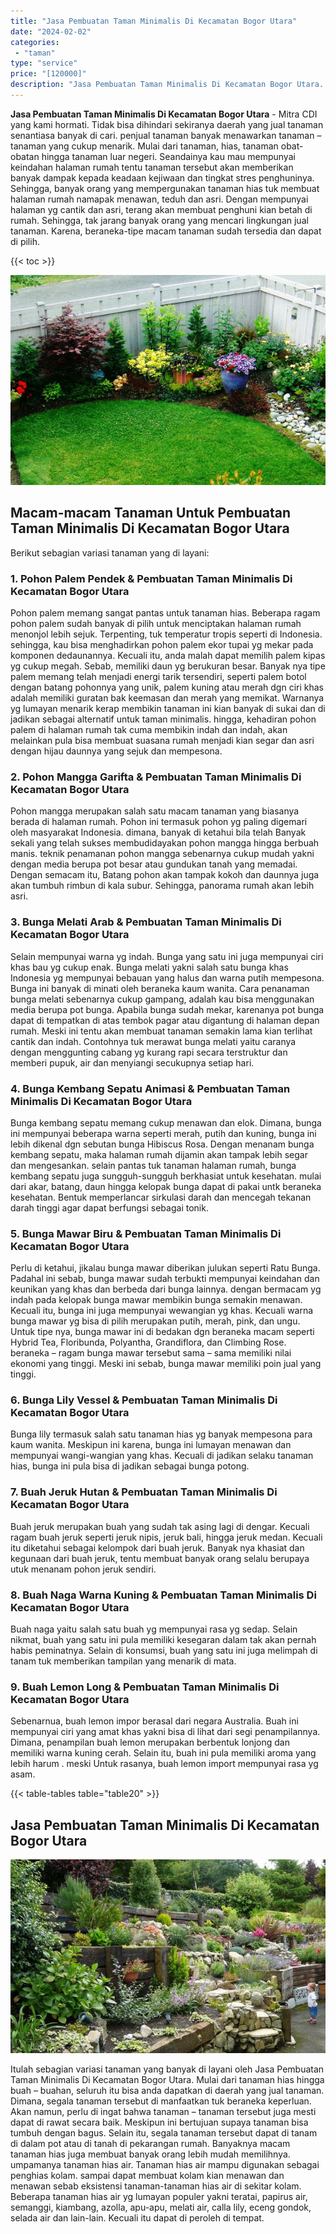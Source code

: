 ```yaml
---
title: "Jasa Pembuatan Taman Minimalis Di Kecamatan Bogor Utara"
date: "2024-02-02"
categories:
 - "taman"
type: "service"
price: "[120000]"
description: "Jasa Pembuatan Taman Minimalis Di Kecamatan Bogor Utara. Itulah sebagian variasi tanaman yang banyak di layani oleh Jasa Pembuatan Taman Minimalis Di Kecamatan..."
---
```


**Jasa Pembuatan Taman Minimalis Di Kecamatan Bogor Utara** - Mitra CDI yang kami hormati. Tidak bisa dihindari sekiranya daerah yang jual tanaman senantiasa banyak di cari. penjual tanaman banyak menawarkan tanaman – tanaman yang cukup menarik. Mulai dari tanaman, hias, tanaman obat- obatan hingga tanaman luar negeri. Seandainya kau mau mempunyai keindahan halaman rumah tentu tanaman tersebut akan memberikan banyak dampak kepada keadaan kejiwaan dan tingkat stres penghuninya. Sehingga, banyak orang yang mempergunakan tanaman hias tuk membuat halaman rumah namapak menawan, teduh dan asri. Dengan mempunyai halaman yg cantik dan asri, terang akan membuat penghuni kian betah di rumah. Sehingga, tak jarang banyak orang yang mencari lingkungan jual tanaman. Karena, beraneka-tipe macam tanaman sudah tersedia dan dapat di pilih.

{{< toc >}}

![Jasa Pembuatan Taman Minimalis Di Kecamatan Bogor Utara](/images/taman/taman-mini-rumah.jpg)

## Macam-macam Tanaman Untuk Pembuatan Taman Minimalis Di Kecamatan Bogor Utara

Berikut sebagian variasi tanaman yang di layani:

### 1\. Pohon Palem Pendek & Pembuatan Taman Minimalis Di Kecamatan Bogor Utara

Pohon palem memang sangat pantas untuk tanaman hias. Beberapa ragam pohon palem sudah banyak di pilih untuk menciptakan halaman rumah menonjol lebih sejuk. Terpenting, tuk temperatur tropis seperti di Indonesia. sehingga, kau bisa menghadirkan pohon palem ekor tupai yg mekar pada komponen dedaunannya. Kecuali itu, anda malah dapat memilih palem kipas yg cukup megah. Sebab, memiliki daun yg berukuran besar. Banyak nya tipe palem memang telah menjadi energi tarik tersendiri, seperti palem botol dengan batang pohonnya yang unik, palem kuning atau merah dgn ciri khas adalah memiliki guratan bak keemasan dan merah yang memikat. Warnanya yg lumayan menarik kerap membikin tanaman ini kian banyak di sukai dan di jadikan sebagai alternatif untuk taman minimalis. hingga, kehadiran pohon palem di halaman rumah tak cuma membikin indah dan indah, akan melainkan pula bisa membuat suasana rumah menjadi kian segar dan asri dengan hijau daunnya yang sejuk dan mempesona.

### 2\. Pohon Mangga Garifta & Pembuatan Taman Minimalis Di Kecamatan Bogor Utara

Pohon mangga merupakan salah satu macam tanaman yang biasanya berada di halaman rumah. Pohon ini termasuk pohon yg paling digemari oleh masyarakat Indonesia. dimana, banyak di ketahui bila telah Banyak sekali yang telah sukses membudidayakan pohon mangga hingga berbuah manis. teknik penamanan pohon mangga sebenarnya cukup mudah yakni dengan media berupa pot besar atau gundukan tanah yang memadai. Dengan semacam itu, Batang pohon akan tampak kokoh dan daunnya juga akan tumbuh rimbun di kala subur. Sehingga, panorama rumah akan lebih asri.

### 3\. Bunga Melati Arab & Pembuatan Taman Minimalis Di Kecamatan Bogor Utara

Selain mempunyai warna yg indah. Bunga yang satu ini juga mempunyai ciri khas bau yg cukup enak. Bunga melati yakni salah satu bunga khas Indonesia yg mempunyai bebauan yang halus dan warna putih mempesona. Bunga ini banyak di minati oleh beraneka kaum wanita. Cara penanaman bunga melati sebenarnya cukup gampang, adalah kau bisa menggunakan media berupa pot bunga. Apabila bunga sudah mekar, karenanya pot bunga dapat di tempatkan di atas tembok pagar atau digantung di halaman depan rumah. Meski ini tentu akan membuat tanaman semakin lama kian terlihat cantik dan indah. Contohnya tuk merawat bunga melati yaitu caranya dengan menggunting cabang yg kurang rapi secara terstruktur dan memberi pupuk, air dan menyiangi secukupnya setiap hari.

### 4\. Bunga Kembang Sepatu Animasi & Pembuatan Taman Minimalis Di Kecamatan Bogor Utara

Bunga kembang sepatu memang cukup menawan dan elok. Dimana, bunga ini mempunyai beberapa warna seperti merah, putih dan kuning, bunga ini lebih dikenal dgn sebutan bunga Hibiscus Rosa. Dengan menanam bunga kembang sepatu, maka halaman rumah dijamin akan tampak lebih segar dan mengesankan. selain pantas tuk tanaman halaman rumah, bunga kembang sepatu juga sungguh-sungguh berkhasiat untuk kesehatan. mulai dari akar, batang, daun hingga kelopak bunga dapat di pakai untk beraneka kesehatan. Bentuk memperlancar sirkulasi darah dan mencegah tekanan darah tinggi agar dapat berfungsi sebagai tonik.

### 5\. Bunga Mawar Biru & Pembuatan Taman Minimalis Di Kecamatan Bogor Utara

Perlu di ketahui, jikalau bunga mawar diberikan julukan seperti Ratu Bunga. Padahal ini sebab, bunga mawar sudah terbukti mempunyai keindahan dan keunikan yang khas dan berbeda dari bunga lainnya. dengan bermacam yg indah pada kelopak bunga mawar membikin bunga semakin menawan. Kecuali itu, bunga ini juga mempunyai wewangian yg khas. Kecuali warna bunga mawar yg bisa di pilih merupakan putih, merah, pink, dan ungu. Untuk tipe nya, bunga mawar ini di bedakan dgn beraneka macam seperti Hybrid Tea, Floribunda, Polyantha, Grandiflora, dan Climbing Rose. beraneka – ragam bunga mawar tersebut sama – sama memiliki nilai ekonomi yang tinggi. Meski ini sebab, bunga mawar memiliki poin jual yang tinggi.

### 6\. Bunga Lily Vessel & Pembuatan Taman Minimalis Di Kecamatan Bogor Utara

Bunga lily termasuk salah satu tanaman hias yg banyak mempesona para kaum wanita. Meskipun ini karena, bunga ini lumayan menawan dan mempunyai wangi-wangian yang khas. Kecuali di jadikan selaku tanaman hias, bunga ini pula bisa di jadikan sebagai bunga potong.

### 7\. Buah Jeruk Hutan & Pembuatan Taman Minimalis Di Kecamatan Bogor Utara

Buah jeruk merupakan buah yang sudah tak asing lagi di dengar. Kecuali ragam buah jeruk seperti jeruk nipis, jeruk bali, hingga jeruk medan. Kecuali itu diketahui sebagai kelompok dari buah jeruk. Banyak nya khasiat dan kegunaan dari buah jeruk, tentu membuat banyak orang selalu berupaya utuk menanam pohon jeruk sendiri.

### 8\. Buah Naga Warna Kuning & Pembuatan Taman Minimalis Di Kecamatan Bogor Utara

Buah naga yaitu salah satu buah yg mempunyai rasa yg sedap. Selain nikmat, buah yang satu ini pula memiliki kesegaran dalam tak akan pernah habis peminatnya. Selain di konsumsi, buah yang satu ini juga melimpah di tanam tuk memberikan tampilan yang menarik di mata.

### 9\. Buah Lemon Long & Pembuatan Taman Minimalis Di Kecamatan Bogor Utara

Sebenarnua, buah lemon impor berasal dari negara Australia. Buah ini mempunyai ciri yang amat khas yakni bisa di lihat dari segi penampilannya. Dimana, penampilan buah lemon merupakan berbentuk lonjong dan memiliki warna kuning cerah. Selain itu, buah ini pula memiliki aroma yang lebih harum . meski Untuk rasanya, buah lemon import mempunyai rasa yg asam.

{{< table-tables table="table20" >}}

## Jasa Pembuatan Taman Minimalis Di Kecamatan Bogor Utara

![Jasa Pembuatan Taman Minimalis Di Kecamatan Bogor Utara](/images/taman/taman650x400-23.jpg)

Itulah sebagian variasi tanaman yang banyak di layani oleh Jasa Pembuatan Taman Minimalis Di Kecamatan Bogor Utara. Mulai dari tanaman hias hingga buah – buahan, seluruh itu bisa anda dapatkan di daerah yang jual tanaman. Dimana, segala tanaman tersebut di manfaatkan tuk beraneka keperluan. Akan namun, perlu di ingat bahwa tanaman – tanaman tersebut juga mesti dapat di rawat secara baik. Meskipun ini bertujuan supaya tanaman bisa tumbuh dengan bagus. Selain itu, segala tanaman tersebut dapat di tanam di dalam pot atau di tanah di pekarangan rumah. Banyaknya macam tanaman hias juga membuat banyak orang lebih mudah memilihnya. umpamanya tanaman hias air. Tanaman hias air mampu digunakan sebagai penghias kolam. sampai dapat membuat kolam kian menawan dan menawan sebab eksistensi tanaman-tanaman hias air di sekitar kolam. Beberapa tanaman hias air yg lumayan populer yakni teratai, papirus air, semanggi, kiambang, azolla, apu-apu, melati air, calla lily, eceng gondok, selada air dan lain-lain. Kecuali itu dapat di peroleh di tempat.
